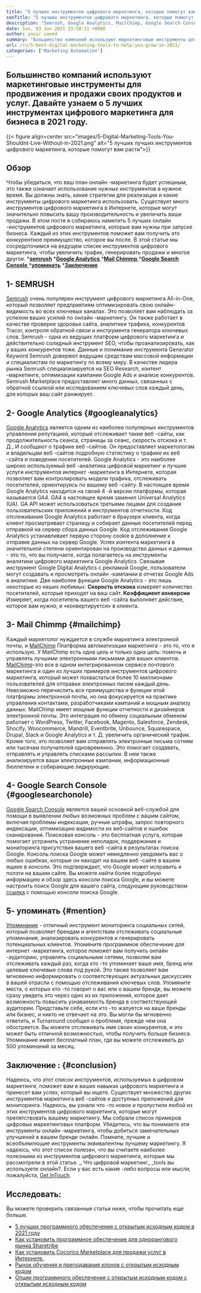 ```yaml
---
title: "5 лучших инструментов цифрового маркетинга, которые помогут вам расти в 2021 году" 
seoTitle: "5 лучших инструментов цифрового маркетинга, которые помогут вам расти в 2021 году" 
description: "Semrush, Google Analytics, MailChimp, Google Search Console и упоминание являются наиболее доступными и полезными лучшими инструментами цифрового маркетинга для развития бизнеса." 
date: Sun, 03 Jan 2021 23:50:11 +0000
author: yasir saeed
summary: "Большинство компаний используют маркетинговые инструменты для продвижения & amp; Продать их продукты и услуги. Давайте узнаем о 5 лучших инструментах цифрового маркетинга для бизнеса в 2021 году." 
url: /ru/5-best-digital-marketing-tools-to-help-you-grow-in-2021/
categories: ['Marketing Automation']
---
```


## Большинство компаний используют маркетинговые инструменты для продвижения и продажи своих продуктов и услуг. Давайте узнаем о 5 лучших инструментах цифрового маркетинга для бизнеса в 2021 году.

{{< figure align=center src="images/5-Digital-Marketing-Tools-You-Shouldnt-Live-Without-in-2021.png" alt="5 лучших лучших инструментов цифрового маркетинга, которые помогут вам расти">}}


## **Обзор** 
Чтобы убедиться, что ваш план онлайн -маркетинга будет успешным, это также означает использование нужных инструментов в нужное время. Вы должны знать, какие стратегии для реализации и какие инструменты цифрового маркетинга использовать. Существует много инструментов цифрового маркетинга в Интернете, которые могут значительно повысить вашу производительность и увеличить ваши продажи. В этом посте я собираюсь наметить 5 лучших онлайн -инструментов цифрового маркетинга, которые вам нужны при запуске бизнеса. Каждый из этих инструментов поможет вам получить это конкурентное преимущество, которое вы после.
В этой статье мы сосредоточимся на ведущем списке инструментов цифрового маркетинга, чтобы увеличить трафик, генерировать продажи и многое другое.
  ***[semrush][1]** 
  *[**Google Analytics** ][2]
  *[**Mail Chimmp** ][3]
  *[**Google Search Console** ][4]
  ***[упоминать][5]** 
  ***[Заключение][6]** 

## **1- SEMRUSH** 
[Semrush][7] очень популярен инструмент цифрового маркетинга All-in-One, который позволяет предприятиям оптимизировать свою онлайн-видимость во всех ключевых каналах. Это позволяет вам наблюдать за успехом ваших усилий по онлайн -маркетингу. Он также работает в качестве проверки здоровья сайта, аналитики трафика, конкурентов Tracor, контроля обратной связи и инструмента генератора ключевых слов. Semrush - одна из ведущих платформ цифрового маркетинга и действительно солидный инструмент SEO, чтобы проанализировать, как у ваших конкурентов тоже.
Данные и понимание инструмента Generator Keyword Semrush доверяют ведущим средствам массовой информации и специалистам по маркетингу по всему миру. В качестве лидера рынка Semrush специализируется на SEO Research, контент -маркетинге, оптимизации кампании Google Ads и анализе конкурентов. Semrush Marketplace предоставляет много данных, связанных с обратной ссылкой или исследованием ключевых слов каждый день, для которых ваш сайт ранжирует.

## **2- Google Analytics**    {#googleanalytics}
[Google Analytics][8] является одним из наиболее популярных инструментов управления репутацией, который отслеживает такие веб -сайты, как продолжительность сеанса, страницы за сеанс, скорость отскока и т. Д., И сообщают о трафике веб -сайтов. Он предоставляет маркетологам и владельцам веб -сайтов подробную статистику о трафике их веб -сайта и поведении посетителей. Google Analytics - это наиболее широко используемый веб -аналитика цифровой маркетинг и лучшие услуги инструментов интернет -маркетинга в Интернете, которая позволяет вам контролировать модели трафика, отслеживать посетителей, ориентируясь по вашему веб -сайту.
В настоящее время Google Analytics находится на своей 4 -й версии платформы, которая называется GA4. GA4 в настоящее время заменил Universal Analytics (UA). GA API может использоваться третьими лицами для создания пользовательских приложений и инструментов отчетности. Код отслеживания Google Analytics работает в браузере клиента, когда клиент просматривает страницу и собирает данные посетителей перед отправкой на сервер сбора данных Google. Код отслеживания Google Analytics устанавливает первую сторону cookie в дополнение к отправке данных на сервер Google. Успех контента маркетинга в значительной степени ориентирован на производство данных и данных - это то, что вы получаете, когда полагаетесь на инструменты аналитики цифрового маркетинга Google Analytics.
Связывая инструмент Google Digital Analytics с рекламой Google, пользователи могут создавать и просмотреть онлайн -кампании в отчетах Google Ads в аналитике. Две наиболее функции Google Analytics - это лишь некоторые из наших любимых:
**Скорость отскока**  измеряет количество посетителей, которые приходят на ваш сайт.
**Коэффициент конверсии**  Измеряет, когда посетитель вашего веб -сайта выполняет действие, которое вам нужно, и «конвертируется» в клиента.

## **3- Mail Chimmp**    {#mailchimp}
Каждый маркетолог нуждается в службе маркетинга электронной почты, и [MailChimp][9] Платформа автоматизации маркетинга - это то, что я использую. У MailChimp есть одна цель и только одна цель: помочь и управлять лучшими электронными письмами для ваших клиентов.
[MailChimp][9]-это все в одном интегрированном сервисе почтового маркетинга и один из лучших примеров инструментов цифрового маркетинга, который может похвастаться более 10 миллионами пользователей для отправки электронных писем каждый день. Невозможно перечислить все преимущества и функции этой платформы электронной почты, но она фокусируется на практике управления контактами, разработчиками кампаний и мощным анализу данных.
MailChimp имеет мощные функции отчетности и дизайнеров электронной почты. Это интеграция по обмену социальным обменом работает с WordPress, Twitter, Facebook, Magento, Salesforce, Zendesk, Shocify, Woocommerce, Mandrill, Eventbrite, Unbounce, Squarespace, Drupal, Slack и Google Analytics и т. Д. увеличить органический трафик.
Кроме того, это позволяет вам отправлять электронные письма сотням или тысячам получателей одновременно. Это помогает создавать, отправлять и управлять списками рассылки. В нем также анализируется ваши электронные кампании, информационные бюллетени и собирающие лидирующие.

## **4- Google Search Console**    {#googlesearchonole}
[Google Search Console][10] является вашей основной веб-службой для помощи в выявлении любых возможных проблем с вашим сайтом, включая проблемы индексации, ручные штрафы, запрос повторного индексации, оптимизацию видимости их веб-сайтов и ошибок сканирования. Поисковая консоль - это бесплатная услуга, которая помогает устранить устранение неполадок, поддержания и мониторинга присутствия вашего веб -сайта в результатах поиска Google.
Консоль поиска Google может немедленно уведомить вас о любых ошибках, которые он находит на вашем веб -сайте в вашем ящике в консоли. Это подтверждает, что Google может исправить и ползти на вашем сайте. Вы можете найти более подробную информацию и обзор здесь консоли поиска Google, и вы можете настроить поиск Google для вашего сайта, следующим руководством [ссылка][10] с помощью консоли поиска Google.

## **5- упоминать**    {#mention}
[Упоминание][11] - отличный инструмент мониторинга социальных сетей, который позволяет брендам и агентствам отслеживать социальные упоминания, анализировать конкурентов и генерировать потенциальных клиентов. Упомяните программное обеспечение для интернет -маркетинга, которое поможет вам получить онлайн -аудиторию, управлять социальными сетями, позволяя вам отслеживать каждый раз, когда кто -то упоминает ваше имя, бренд или целевые ключевые слова под рукой.
Это также позволяет вам мгновенно информировать о соответствующих актуальных дискуссиях в вашей отрасли с помощью отслеживания ключевых слов. Упомяните места, о которых кто -то говорит о вас или о вашем бренде, вы можете сразу увидеть это через одно из их приложений, которое дает возможность повысить узнаваемость бренда в соответствующей аудитории.
Представьте себе, если кто -то жалуется на ваши бренды или бизнес, и никто не отвечает на это. Вы могли бы мгновенно ответить, и Turnaround сообщил о проблеме, прежде чем она обостряется. Вы можете отслеживать имя своих конкурентов, и это может быть отличной возможностью, чтобы получить больше бизнеса. Упоминание имеет бесплатный план, где вы можете отслеживать до 500 упоминаний за месяц.

## **Заключение** :   {#conclusion}
Надеюсь, что этот список инструментов, используемых в цифровом маркетинге, поможет вам в ваших навыках цифрового маркетинга и принесет вам успех, который вы ищете. Существует множество других инструментов маркетинга веб -сайтов и доступных приложений для мониторинга. Надеюсь, вы узнали что -то новое и пропустили любой из этих инструментов цифрового маркетинга, которые могут препятствовать вашему маркетингу.
Мы собрали список примеров цифровых маркетинговых платформ. Убедитесь, что вы понимаете эти инструменты онлайн -маркетинга, чтобы добиться замечательных улучшений в вашем бренде онлайн. Помните, лучшие и всеобъемлющие инструменты эквивалентны лучшему маркетингу. Я надеюсь, что этот список полезен, что вы считаете наиболее полезными из инструментов цифрового маркетинга, которые мы рассмотрели в этой статье.
_ Что цифровой маркетинг_ _tools вы используете онлайн?. Если у вас есть какие -либо вопросы или мысли, пожалуйста, [Get In][12][Touch][13].

## Исследовать:
Вы можете проверить связанные статьи ниже, чтобы прочитать еще больше.
  * [5 лучших программного обеспечения с открытым исходным кодом в 2021 году][14]
  * [Как установить программное обеспечение для однорангового рынка Sharetribe][15]
  * [Как установить Cocorico Marketplace для продажи услуг в Интернете.][16]
  * [Рынок обучения и преподавания клонов с открытым исходным кодом][17]
  * [Опции программного обеспечения с открытым исходным кодом с открытым исходным кодом][18]

  
[1]: #SEMRush
[2]: #GoogleAnalytics
[3]: #MailChimp
[4]: #GoogleSearchConsole
[5]: #Mention
[6]: #Conclusion
[7]: https://www.semrush.com/
[8]: https://analytics.google.com/
[9]: https://mailchimp.com/
[10]: https://search.google.com/search-console/about
[11]: https://mention.com/en/
[12]: mailto:yasir.saeed@aspose.com
[13]: https://forum.containerize.com
[14]: https://blog.containerize.com/marketplace/top-5-open-source-marketplace-software-in-2021/
[15]: https://products.containerize.com/marketplace/sharetribe/
[16]: https://products.containerize.com/marketplace/cocorico/
[17]: https://products.containerize.com/marketplace/edurge/
[18]: https://products.containerize.com/marketplace/
